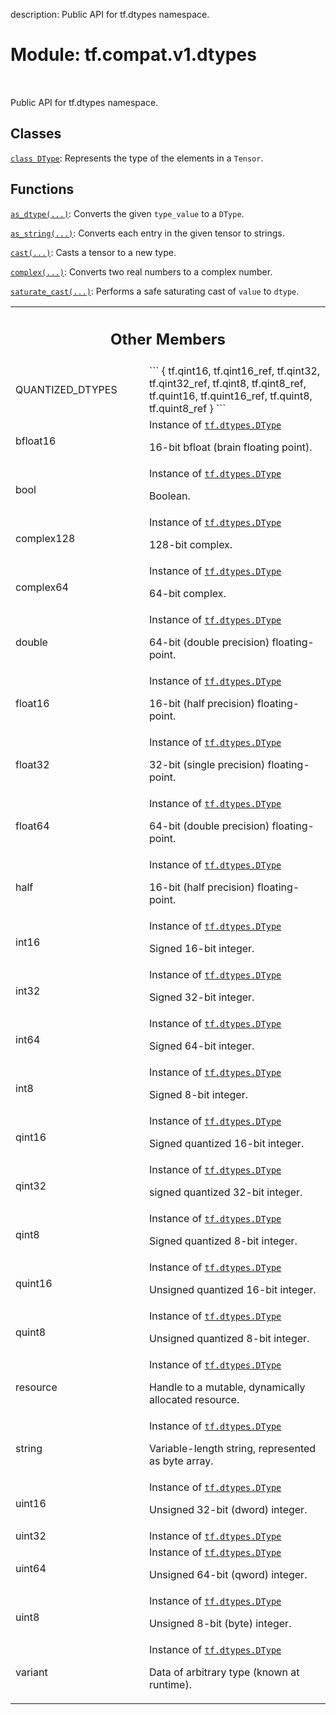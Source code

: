description: Public API for tf.dtypes namespace.

<div itemscope itemtype="http://developers.google.com/ReferenceObject">
<meta itemprop="name" content="tf.compat.v1.dtypes" />
<meta itemprop="path" content="Stable" />
<meta itemprop="property" content="QUANTIZED_DTYPES"/>
<meta itemprop="property" content="bfloat16"/>
<meta itemprop="property" content="bool"/>
<meta itemprop="property" content="complex128"/>
<meta itemprop="property" content="complex64"/>
<meta itemprop="property" content="double"/>
<meta itemprop="property" content="float16"/>
<meta itemprop="property" content="float32"/>
<meta itemprop="property" content="float64"/>
<meta itemprop="property" content="half"/>
<meta itemprop="property" content="int16"/>
<meta itemprop="property" content="int32"/>
<meta itemprop="property" content="int64"/>
<meta itemprop="property" content="int8"/>
<meta itemprop="property" content="qint16"/>
<meta itemprop="property" content="qint32"/>
<meta itemprop="property" content="qint8"/>
<meta itemprop="property" content="quint16"/>
<meta itemprop="property" content="quint8"/>
<meta itemprop="property" content="resource"/>
<meta itemprop="property" content="string"/>
<meta itemprop="property" content="uint16"/>
<meta itemprop="property" content="uint32"/>
<meta itemprop="property" content="uint64"/>
<meta itemprop="property" content="uint8"/>
<meta itemprop="property" content="variant"/>
</div>

# Module: tf.compat.v1.dtypes

<!-- Insert buttons and diff -->

<table class="tfo-notebook-buttons tfo-api nocontent" align="left">

</table>



Public API for tf.dtypes namespace.



## Classes

[`class DType`](../../../tf/dtypes/DType.md): Represents the type of the elements in a `Tensor`.

## Functions

[`as_dtype(...)`](../../../tf/dtypes/as_dtype.md): Converts the given `type_value` to a `DType`.

[`as_string(...)`](../../../tf/strings/as_string.md): Converts each entry in the given tensor to strings.

[`cast(...)`](../../../tf/cast.md): Casts a tensor to a new type.

[`complex(...)`](../../../tf/dtypes/complex.md): Converts two real numbers to a complex number.

[`saturate_cast(...)`](../../../tf/dtypes/saturate_cast.md): Performs a safe saturating cast of `value` to `dtype`.



<!-- Tabular view -->
 <table class="responsive fixed orange">
<colgroup><col width="214px"><col></colgroup>
<tr><th colspan="2"><h2 class="add-link">Other Members</h2></th></tr>

<tr>
<td>
QUANTIZED_DTYPES<a id="QUANTIZED_DTYPES"></a>
</td>
<td>
```
{
 tf.qint16,
 tf.qint16_ref,
 tf.qint32,
 tf.qint32_ref,
 tf.qint8,
 tf.qint8_ref,
 tf.quint16,
 tf.quint16_ref,
 tf.quint8,
 tf.quint8_ref
}
```
</td>
</tr><tr>
<td>
bfloat16<a id="bfloat16"></a>
</td>
<td>
Instance of <a href="../../../tf/dtypes/DType.md"><code>tf.dtypes.DType</code></a>

16-bit bfloat (brain floating point).
</td>
</tr><tr>
<td>
bool<a id="bool"></a>
</td>
<td>
Instance of <a href="../../../tf/dtypes/DType.md"><code>tf.dtypes.DType</code></a>

Boolean.
</td>
</tr><tr>
<td>
complex128<a id="complex128"></a>
</td>
<td>
Instance of <a href="../../../tf/dtypes/DType.md"><code>tf.dtypes.DType</code></a>

128-bit complex.
</td>
</tr><tr>
<td>
complex64<a id="complex64"></a>
</td>
<td>
Instance of <a href="../../../tf/dtypes/DType.md"><code>tf.dtypes.DType</code></a>

64-bit complex.
</td>
</tr><tr>
<td>
double<a id="double"></a>
</td>
<td>
Instance of <a href="../../../tf/dtypes/DType.md"><code>tf.dtypes.DType</code></a>

64-bit (double precision) floating-point.
</td>
</tr><tr>
<td>
float16<a id="float16"></a>
</td>
<td>
Instance of <a href="../../../tf/dtypes/DType.md"><code>tf.dtypes.DType</code></a>

16-bit (half precision) floating-point.
</td>
</tr><tr>
<td>
float32<a id="float32"></a>
</td>
<td>
Instance of <a href="../../../tf/dtypes/DType.md"><code>tf.dtypes.DType</code></a>

32-bit (single precision) floating-point.
</td>
</tr><tr>
<td>
float64<a id="float64"></a>
</td>
<td>
Instance of <a href="../../../tf/dtypes/DType.md"><code>tf.dtypes.DType</code></a>

64-bit (double precision) floating-point.
</td>
</tr><tr>
<td>
half<a id="half"></a>
</td>
<td>
Instance of <a href="../../../tf/dtypes/DType.md"><code>tf.dtypes.DType</code></a>

16-bit (half precision) floating-point.
</td>
</tr><tr>
<td>
int16<a id="int16"></a>
</td>
<td>
Instance of <a href="../../../tf/dtypes/DType.md"><code>tf.dtypes.DType</code></a>

Signed 16-bit integer.
</td>
</tr><tr>
<td>
int32<a id="int32"></a>
</td>
<td>
Instance of <a href="../../../tf/dtypes/DType.md"><code>tf.dtypes.DType</code></a>

Signed 32-bit integer.
</td>
</tr><tr>
<td>
int64<a id="int64"></a>
</td>
<td>
Instance of <a href="../../../tf/dtypes/DType.md"><code>tf.dtypes.DType</code></a>

Signed 64-bit integer.
</td>
</tr><tr>
<td>
int8<a id="int8"></a>
</td>
<td>
Instance of <a href="../../../tf/dtypes/DType.md"><code>tf.dtypes.DType</code></a>

Signed 8-bit integer.
</td>
</tr><tr>
<td>
qint16<a id="qint16"></a>
</td>
<td>
Instance of <a href="../../../tf/dtypes/DType.md"><code>tf.dtypes.DType</code></a>

Signed quantized 16-bit integer.
</td>
</tr><tr>
<td>
qint32<a id="qint32"></a>
</td>
<td>
Instance of <a href="../../../tf/dtypes/DType.md"><code>tf.dtypes.DType</code></a>

signed quantized 32-bit integer.
</td>
</tr><tr>
<td>
qint8<a id="qint8"></a>
</td>
<td>
Instance of <a href="../../../tf/dtypes/DType.md"><code>tf.dtypes.DType</code></a>

Signed quantized 8-bit integer.
</td>
</tr><tr>
<td>
quint16<a id="quint16"></a>
</td>
<td>
Instance of <a href="../../../tf/dtypes/DType.md"><code>tf.dtypes.DType</code></a>

Unsigned quantized 16-bit integer.
</td>
</tr><tr>
<td>
quint8<a id="quint8"></a>
</td>
<td>
Instance of <a href="../../../tf/dtypes/DType.md"><code>tf.dtypes.DType</code></a>

Unsigned quantized 8-bit integer.
</td>
</tr><tr>
<td>
resource<a id="resource"></a>
</td>
<td>
Instance of <a href="../../../tf/dtypes/DType.md"><code>tf.dtypes.DType</code></a>

Handle to a mutable, dynamically allocated resource.
</td>
</tr><tr>
<td>
string<a id="string"></a>
</td>
<td>
Instance of <a href="../../../tf/dtypes/DType.md"><code>tf.dtypes.DType</code></a>

Variable-length string, represented as byte array.
</td>
</tr><tr>
<td>
uint16<a id="uint16"></a>
</td>
<td>
Instance of <a href="../../../tf/dtypes/DType.md"><code>tf.dtypes.DType</code></a>

Unsigned 32-bit (dword) integer.
</td>
</tr><tr>
<td>
uint32<a id="uint32"></a>
</td>
<td>
Instance of <a href="../../../tf/dtypes/DType.md"><code>tf.dtypes.DType</code></a>
</td>
</tr><tr>
<td>
uint64<a id="uint64"></a>
</td>
<td>
Instance of <a href="../../../tf/dtypes/DType.md"><code>tf.dtypes.DType</code></a>

Unsigned 64-bit (qword) integer.
</td>
</tr><tr>
<td>
uint8<a id="uint8"></a>
</td>
<td>
Instance of <a href="../../../tf/dtypes/DType.md"><code>tf.dtypes.DType</code></a>

Unsigned 8-bit (byte) integer.
</td>
</tr><tr>
<td>
variant<a id="variant"></a>
</td>
<td>
Instance of <a href="../../../tf/dtypes/DType.md"><code>tf.dtypes.DType</code></a>

Data of arbitrary type (known at runtime).
</td>
</tr>
</table>

